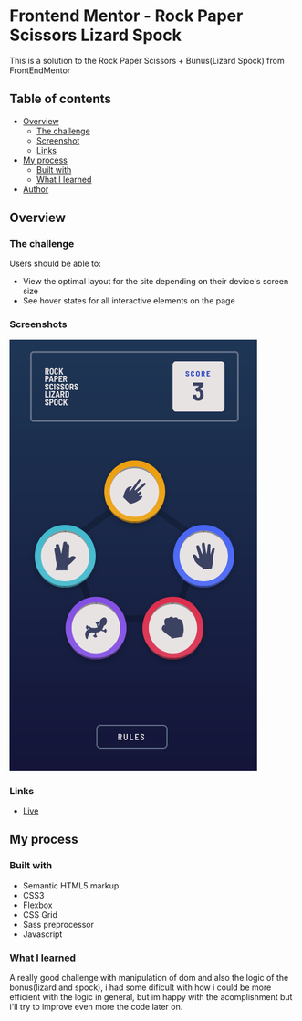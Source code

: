 # Frontend Mentor - Rock Paper Scissors Lizard Spock

This is a solution to the Rock Paper Scissors + Bunus(Lizard Spock) from FrontEndMentor

## Table of contents

- [Overview](#overview)
  - [The challenge](#the-challenge)
  - [Screenshot](#screenshot)
  - [Links](#links)
- [My process](#my-process)
  - [Built with](#built-with)
  - [What I learned](#what-i-learned)
- [Author](#author)


## Overview

### The challenge

Users should be able to:

- View the optimal layout for the site depending on their device's screen size
- See hover states for all interactive elements on the page

### Screenshots

![](./screenshot.png) 


### Links

- [Live](https://rockpaperscissorlizardspock.netlify.app/)

## My process

### Built with

- Semantic HTML5 markup
- CSS3
- Flexbox
- CSS Grid
- Sass preprocessor
- Javascript

### What I learned

A really good challenge with manipulation of dom and also the logic of the bonus(lizard and spock), i had some dificult with how i could be more efficient with the logic in general, but im happy with the acomplishment but i'll try to improve even more the code later on.
